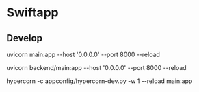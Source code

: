 # Swiftapp

## Develop

uvicorn main:app --host '0.0.0.0' --port 8000 --reload

uvicorn backend/main:app --host '0.0.0.0' --port 8000 --reload


hypercorn -c appconfig/hypercorn-dev.py -w 1 --reload main:app


